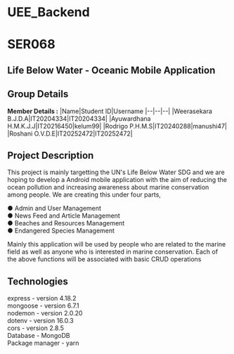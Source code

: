 # UEE_Backend
# SER068
## Life Below Water - Oceanic Mobile Application
## Group Details

**Member Details :**
|Name|Student ID|Username
|--|--|--|
|Weerasekara B.J.D.A|IT20204334|IT20204334|
|Ayuwardhana H.M.K.J.J|IT20216450|kelum99|
|Rodrigo P.H.M.S|IT20240288|manushi47|
|Roshani O.V.D.E|IT20252472|IT20252472|

## Project Description
This project is mainly targetting the UN's Life Below Water SDG and we are hoping to develop a Android mobile application with the aim of reducing the ocean pollution and increasing awareness about marine conservation among people. We are creating this under four parts,

● Admin and User Management    
●	News Feed and Article Management   
●	Beaches and Resources Management   
●	Endangered Species Management   

Mainly this application will be used by people who are related to the marine field as well as anyone who is interested in marine conservation. Each of the above functions will be associated with basic CRUD operations

## Technologies
express -  version 4.18.2  
mongoose - version 6.7.1    
nodemon - version 2.0.20  
dotenv - version 16.0.3  
cors - version 2.8.5  
Database - MongoDB      
Package manager - yarn      

